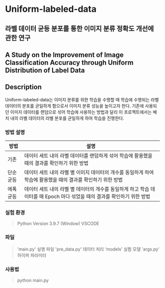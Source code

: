 # Uniform-labeled-data

라벨 데이터 균등 분포를 통한 이미지 분류 정확도 개선에 관한 연구
-------------------------
A Study on the Improvement of Image Classification Accuracy through Uniform Distribution of Label Data
-------------------------
## Description

Uniform-labeled-data는 이미지 분류를 위한 학습을 수행할 때 학습에 수행되는 라벨 데이터의 분포를 균일하게 함으로서 이미지 분류 성능을 높이고자 한다.
기존에 사용되던 이미지 데이터를 랜덤으로 섞어 학습에 사용하는 방법과 달리 이 프로젝트에서는 배치 내의 라벨 데이터의 라벨 분포를 균일하게 하여 학습을 진행한다.

### 방법 설명

|방법|설명|
|------|---|
|기존|데이터 세트 내의 라벨 데이터를 랜덤하게 섞어 학습에 활용했을 때의 결과를 확인하기 위한 방법|
|단순 균등|데이터 세트 내의 라벨 별 이미지 데이터의 개수를 동일하게 하여 학습에 활용했을 때의 결과를 확인하기 위한 방법|
|에폭 균등|데이터 세트 내의 라벨 별 데이터의 개수를 동일하게 하고 학습 데이터를 매 Epoch 마다 섞었을 때의 결과를 확인하기 위한 방법|

### 실험 환경

> Python Version 3.9.7 (Window)
> VSCODE

### 파일

> 'main.py' 실행 파일
> 'pre_data.py' 데이터 처리
> 'models' 실험 모델
> 'args.py' 하이퍼 파라미터

### 사용법
> python main.py
